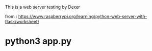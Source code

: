 This is a web server testing by Dexer

from : https://www.raspberrypi.org/learning/python-web-server-with-flask/worksheet/

# python3 app.py

